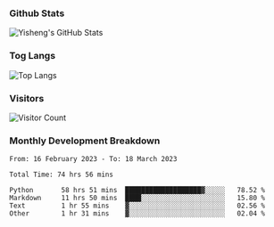 ### Github Stats
![Yisheng's GitHub Stats](https://github-readme-stats-9qabuvhk1-gongyisheng.vercel.app/api?username=gongyisheng&count_private=true&show_icons=true)
### Tog Langs
![Top Langs](https://github-readme-stats-9qabuvhk1-gongyisheng.vercel.app/api/top-langs/?username=gongyisheng&layout=compact)
### Visitors
![Visitor Count](https://profile-counter.glitch.me/gongyisheng/count.svg)
### Monthly Development Breakdown
<!--START_SECTION:waka-->

```text
From: 16 February 2023 - To: 18 March 2023

Total Time: 74 hrs 56 mins

Python       58 hrs 51 mins  ███████████████████▓░░░░░   78.52 %
Markdown     11 hrs 50 mins  ████░░░░░░░░░░░░░░░░░░░░░   15.80 %
Text         1 hr 55 mins    ▓░░░░░░░░░░░░░░░░░░░░░░░░   02.56 %
Other        1 hr 31 mins    ▓░░░░░░░░░░░░░░░░░░░░░░░░   02.04 %
```

<!--END_SECTION:waka-->
